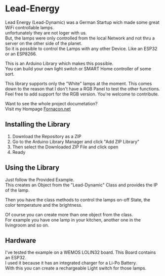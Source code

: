 # Lead-Energy
Lead Energy (Lead-Dynamic) was a German Startup wich made some great WiFi controllable lamps.  
unfortunately they are not loger with us.  
But, the lamps were only controlled from the local Network and not thru a server on the other side of the planet.  
So it is possible to control the Lamps with any other Device. Like an ESP32 or an ESP8266.  

This is an Arduino Library which makes this possible.  
You can build your own light switch or SMART Home controller of some sort. 

This library supports only the "White" lamps at the moment. 
This comes down to the reason that I don't have a RGB Panel to test the other functions.  
Feel free to add support for the RGB version. You're welcome to contribute.

Want to see the whole project documetation?  
Visit my Hompage [Fornacon.net](http://fornacon.net/index.php/projekte/5-lead-energy-steuerung)

## Installing the Library
1. Download the Repository as a ZIP 
2. Go to the Arduino Library Manager and click "Add ZIP Library"
3. Then select the Downloaded ZIP File and click open
4. Ready 

## Using the Library
Just follow the Provided Example.  
This creates an Object from the "Lead-Dynamic" Class and provides the IP of the lamp.  

Then you have the class methods to control the lamps on-off State, the color temperature and the brightness.

Of course you can create more than one object from the class.  
For example you have one lamp in your kitchen, another one in the livingroom and so on.

## Hardware
I've tested the example on a WEMOS LOLIN32 board. This Board contains an ESP32.  
I used it because it has an integrated charger for a Li-Po Battery.  
With this you can create a rechargeable Light switch for those lamps. 
